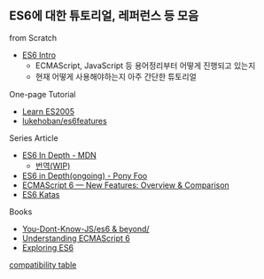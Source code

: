 
ES6에 대한 튜토리얼, 레퍼런스 등 모음
---

from Scratch
- [ES6 Intro](http://www.frontend.tv/javascript/es6-intro/)
  + ECMAScript, JavaScript 등 용어정리부터 어떻게 진행되고 있는지
  + 현재 어떻게 사용해야하는지 아주 간단한 튜토리얼

One-page Tutorial
- [Learn ES2005](http://babeljs.io/docs/learn-es2015/)
- [lukehoban/es6features](https://github.com/lukehoban/es6features)

Series Article
- [ES6 In Depth - MDN](https://hacks.mozilla.org/category/es6-in-depth/)
  + [번역(WIP)](http://hacks.mozilla.or.kr/category/es6-in-depth/)
- [ES6 in Depth(ongoing) - Pony Foo](http://ponyfoo.com/articles/tagged/es6-in-depth)
- [ECMAScript 6 — New Features: Overview & Comparison](http://es6-features.org/)
- [ES6 Katas](http://es6katas.org/)

Books
- [You-Dont-Know-JS/es6 & beyond/](https://github.com/getify/You-Dont-Know-JS/tree/master/es6%20%26%20beyond)
- [Understanding ECMAScript 6](https://leanpub.com/understandinges6)
- [Exploring ES6](https://leanpub.com/exploring-es6)

[compatibility table](https://kangax.github.io/compat-table/es6/)

